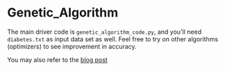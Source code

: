 # Genetic_Algorithm

The main driver code is `genetic_algorithm_code.py`, and you'll need `diabetes.txt` as input data set as well.
Feel free to try on other algorithms (optimizers) to see improvement in accuracy.

You may also refer to the [blog post](https://medium.com/swlh/genetic-algorithm-in-artificial-neural-network-5f5b9c9467d0)
